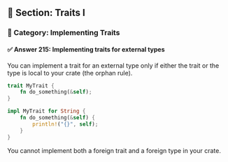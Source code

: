 ## 📘 Section: Traits I  
### 🔹 Category: Implementing Traits  
#### ✅ Answer 215: Implementing traits for external types

You can implement a trait for an external type only if either the trait or the type is local to your crate (the orphan rule).

```rust
trait MyTrait {
    fn do_something(&self);
}

impl MyTrait for String {
    fn do_something(&self) {
        println!("{}", self);
    }
}
```

You cannot implement both a foreign trait and a foreign type in your crate.
